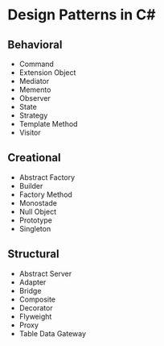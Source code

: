 Design Patterns in C#
=====================

Behavioral
----------

* Command
* Extension Object
* Mediator
* Memento
* Observer
* State
* Strategy
* Template Method
* Visitor

Creational
----------

* Abstract Factory
* Builder
* Factory Method
* Monostade
* Null Object
* Prototype
* Singleton

Structural
----------

* Abstract Server
* Adapter
* Bridge
* Composite
* Decorator
* Flyweight
* Proxy
* Table Data Gateway
